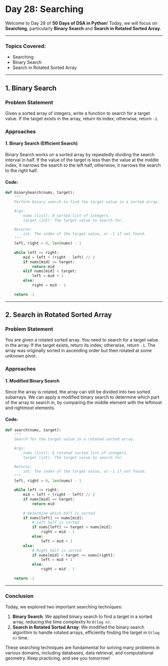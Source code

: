 # **Day 28: Searching**

Welcome to Day 28 of **50 Days of DSA in Python**! Today, we will focus on **Searching**, particularly **Binary Search** and **Search in Rotated Sorted Array**.

---

### **Topics Covered:**
- Searching  
- Binary Search  
- Search in Rotated Sorted Array  

---

## **1. Binary Search**

### **Problem Statement**  
Given a sorted array of integers, write a function to search for a target value. If the target exists in the array, return its index; otherwise, return `-1`.

### **Approaches**

#### **1. Binary Search (Efficient Search)**

Binary Search works on a sorted array by repeatedly dividing the search interval in half. If the value of the target is less than the value at the middle index, it narrows the search to the left half, otherwise, it narrows the search to the right half.

#### **Code:**
```python
def binarySearch(nums, target):
    """
    Perform binary search to find the target value in a sorted array.

    Args:
        nums (list): A sorted list of integers.
        target (int): The target value to search for.

    Returns:
        int: The index of the target value, or -1 if not found.
    """
    left, right = 0, len(nums) - 1
    
    while left <= right:
        mid = left + (right - left) // 2
        if nums[mid] == target:
            return mid
        elif nums[mid] < target:
            left = mid + 1
        else:
            right = mid - 1
            
    return -1
```

---

## **2. Search in Rotated Sorted Array**

### **Problem Statement**  
You are given a rotated sorted array. You need to search for a target value in the array. If the target exists, return its index; otherwise, return `-1`. The array was originally sorted in ascending order but then rotated at some unknown pivot.

### **Approaches**

#### **1. Modified Binary Search**

Since the array is rotated, the array can still be divided into two sorted subarrays. We can apply a modified binary search to determine which part of the array to search in, by comparing the middle element with the leftmost and rightmost elements.

#### **Code:**
```python
def search(nums, target):
    """
    Search for the target value in a rotated sorted array.

    Args:
        nums (list): A rotated sorted list of integers.
        target (int): The target value to search for.

    Returns:
        int: The index of the target value, or -1 if not found.
    """
    left, right = 0, len(nums) - 1
    
    while left <= right:
        mid = left + (right - left) // 2
        if nums[mid] == target:
            return mid
        
        # Determine which half is sorted
        if nums[left] <= nums[mid]:
            # Left half is sorted
            if nums[left] <= target < nums[mid]:
                right = mid - 1
            else:
                left = mid + 1
        else:
            # Right half is sorted
            if nums[mid] < target <= nums[right]:
                left = mid + 1
            else:
                right = mid - 1
    
    return -1
```

---

### **Conclusion**

Today, we explored two important searching techniques:

1. **Binary Search**: We applied binary search to find a target in a sorted array, reducing the time complexity to `O(log n)`.
2. **Search in Rotated Sorted Array**: We modified the binary search algorithm to handle rotated arrays, efficiently finding the target in `O(log n)` time.

These searching techniques are fundamental for solving many problems in various domains, including databases, data retrieval, and computational geometry. Keep practicing, and see you tomorrow!